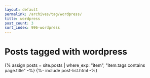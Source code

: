 ```yaml
---
layout: default
permalink: /archives/tag/wordpress/
title: wordpress
post_count: 3
sort_index: 996-wordpress
---
```

<h1 class="page-heading">Posts tagged with wordpress</h1>
{% assign posts = site.posts | where_exp: "item", "item.tags contains page.title" -%}
{%- include post-list.html -%}
